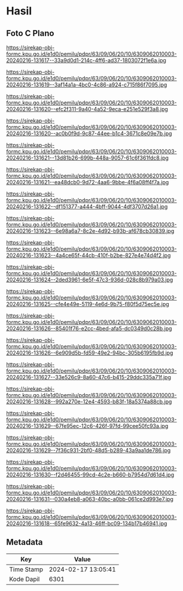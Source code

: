 # Hasil

## Foto C Plano

https://sirekap-obj-formc.kpu.go.id/e1d0/pemilu/pdpr/63/09/06/20/10/6309062010003-20240216-131617--33a9d0d1-214c-4ff6-ad37-1803072f1e6a.jpg

https://sirekap-obj-formc.kpu.go.id/e1d0/pemilu/pdpr/63/09/06/20/10/6309062010003-20240216-131619--3af14a1a-4bc0-4c86-a924-c715f86f7095.jpg

https://sirekap-obj-formc.kpu.go.id/e1d0/pemilu/pdpr/63/09/06/20/10/6309062010003-20240216-131620--efc2f311-9a40-4a52-9eca-e251e529f3a8.jpg

https://sirekap-obj-formc.kpu.go.id/e1d0/pemilu/pdpr/63/09/06/20/10/6309062010003-20240216-131620--ac0b0f9d-9c87-44ee-b1c4-3671c8e09e7b.jpg

https://sirekap-obj-formc.kpu.go.id/e1d0/pemilu/pdpr/63/09/06/20/10/6309062010003-20240216-131621--13d81b26-699b-448a-9057-61c6f361fdc8.jpg

https://sirekap-obj-formc.kpu.go.id/e1d0/pemilu/pdpr/63/09/06/20/10/6309062010003-20240216-131621--ea48dcb0-9d72-4aa6-9bbe-4f6a08ff4f7a.jpg

https://sirekap-obj-formc.kpu.go.id/e1d0/pemilu/pdpr/63/09/06/20/10/6309062010003-20240216-131622--df151377-a444-4bff-9044-4df3707d26a1.jpg

https://sirekap-obj-formc.kpu.go.id/e1d0/pemilu/pdpr/63/09/06/20/10/6309062010003-20240216-131623--6e98a6a7-8c2e-4d92-b93b-af678cb30839.jpg

https://sirekap-obj-formc.kpu.go.id/e1d0/pemilu/pdpr/63/09/06/20/10/6309062010003-20240216-131623--4a4ce65f-44cb-410f-b2be-827e4e74d4f2.jpg

https://sirekap-obj-formc.kpu.go.id/e1d0/pemilu/pdpr/63/09/06/20/10/6309062010003-20240216-131624--2ded3961-6e5f-47c3-936d-028c8b979a03.jpg

https://sirekap-obj-formc.kpu.go.id/e1d0/pemilu/pdpr/63/09/06/20/10/6309062010003-20240216-131625--cfe4e49e-5119-4e6d-9b75-f80f5d75ec5e.jpg

https://sirekap-obj-formc.kpu.go.id/e1d0/pemilu/pdpr/63/09/06/20/10/6309062010003-20240216-131626--85401f76-e2cc-4bed-afa5-dc0349d0c28b.jpg

https://sirekap-obj-formc.kpu.go.id/e1d0/pemilu/pdpr/63/09/06/20/10/6309062010003-20240216-131626--6e909d5b-fd59-49e2-94bc-305b6195fb9d.jpg

https://sirekap-obj-formc.kpu.go.id/e1d0/pemilu/pdpr/63/09/06/20/10/6309062010003-20240216-131627--33e526c9-8a60-47c6-b415-29ddc335a71f.jpg

https://sirekap-obj-formc.kpu.go.id/e1d0/pemilu/pdpr/63/09/06/20/10/6309062010003-20240216-131628--992a270e-12e4-4593-b83f-18a5374a88cb.jpg

https://sirekap-obj-formc.kpu.go.id/e1d0/pemilu/pdpr/63/09/06/20/10/6309062010003-20240216-131629--67fe95ec-12c6-426f-97fd-99cee50fc93a.jpg

https://sirekap-obj-formc.kpu.go.id/e1d0/pemilu/pdpr/63/09/06/20/10/6309062010003-20240216-131629--7f36c931-2bf0-48d5-b289-43a9aa1de786.jpg

https://sirekap-obj-formc.kpu.go.id/e1d0/pemilu/pdpr/63/09/06/20/10/6309062010003-20240216-131630--f2d46455-99cd-4c2e-b660-b7954d7d61d4.jpg

https://sirekap-obj-formc.kpu.go.id/e1d0/pemilu/pdpr/63/09/06/20/10/6309062010003-20240216-131631--030a4eb8-a063-40bc-a0bb-061ce2d993e7.jpg

https://sirekap-obj-formc.kpu.go.id/e1d0/pemilu/pdpr/63/09/06/20/10/6309062010003-20240216-131618--65fe9632-4a13-46ff-bc09-134b17b46941.jpg


## Metadata

| Key        | Value               |
| ---------- | ------------------- |
| Time Stamp | 2024-02-17 13:05:41 |
| Kode Dapil | 6301                |



